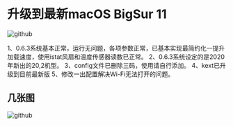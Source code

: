 # 升级到最新macOS BigSur 11
![github](https://github.com/shagua517/Gigabyte-Z490-AORUS-Pro-AX-10900k-5700xt-OpenCore/blob/master/OC0.6.3_Big%20Sur/EFI/pci/%E6%88%AA%E5%B1%8F2020-11-13%2022.50.37.png "github")

1、0.6.3系统基本正常，运行无问题，各项参数正常，已基本实现最简约化一提升加载速度，使用istat风扇和温度传感器读数已正常。
2、0.6.3系统设定的是2020年新出的20,2机型。
3、config文件已删除三码，使用请自行添加。
4、kext已升级到目前最新版
5、修改一出配置解决Wi-Fi无法打开的问题。

## 几张图
![github](https://github.com/shagua517/Gigabyte-Z490-AORUS-Pro-AX-10900k-5700xt-OpenCore/blob/master/OC0.6.3_Big%20Sur/EFI/pci/%E6%88%AA%E5%B1%8F2020-11-13%2022.52.18.png "github")


